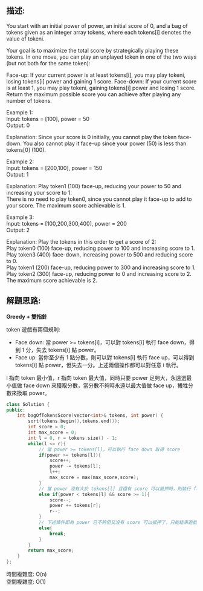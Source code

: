 ## 描述:
You start with an initial power of power, an initial score of 0, and a bag of tokens given as an integer array tokens, where each tokens[i] denotes the value of tokeni.

Your goal is to maximize the total score by strategically playing these tokens. In one move, you can play an unplayed token in one of the two ways (but not both for the same token):

Face-up: If your current power is at least tokens[i], you may play tokeni, losing tokens[i] power and gaining 1 score.
Face-down: If your current score is at least 1, you may play tokeni, gaining tokens[i] power and losing 1 score.
Return the maximum possible score you can achieve after playing any number of tokens.  

Example 1:  
Input: tokens = [100], power = 50  
Output: 0  

Explanation: Since your score is 0 initially, you cannot play the token face-down. You also cannot play it face-up since your power (50) is less than tokens[0] (100).  

Example 2:  
Input: tokens = [200,100], power = 150  
Output: 1  

Explanation: Play token1 (100) face-up, reducing your power to 50 and increasing your score to 1.  
There is no need to play token0, since you cannot play it face-up to add to your score. The maximum score achievable is 1.  

Example 3:  
Input: tokens = [100,200,300,400], power = 200  
Output: 2  

Explanation: Play the tokens in this order to get a score of 2:  
Play token0 (100) face-up, reducing power to 100 and increasing score to 1.  
Play token3 (400) face-down, increasing power to 500 and reducing score to 0.  
Play token1 (200) face-up, reducing power to 300 and increasing score to 1.  
Play token2 (300) face-up, reducing power to 0 and increasing score to 2.  
The maximum score achievable is 2.

## 解題思路:  
**Greedy + 雙指針**  

token 遊戲有兩個規則:    

* Face down: 當 power >= tokens[i]，可以對 tokens[i] 執行 face down，得到 1 分，失去 tokens[i] 點 power。
* Face up: 當你至少有 1 點分數，則可以對 tokens[i] 執行 face up，可以得到 tokens[i] 點 power，但失去一分。上述兩個操作都可以對任意 i 執行。  

l 指向 token 最小值，r 指向 token 最大值，同時只要 power 足夠大，永遠選最小值做 face down 來獲取分數，當分數不夠時永遠以最大值做 face up，犧牲分數來換取 power。  

```C++
class Solution {
public:
    int bagOfTokensScore(vector<int>& tokens, int power) {
        sort(tokens.begin(),tokens.end());
        int score = 0;
        int max_score = 0;
        int l = 0, r = tokens.size() - 1;
        while(l <= r){
            // 當 power >= tokens[l]，可以執行 face down 取得 score
            if(power >= tokens[l]){
                score++;
                power -= tokens[l];
                l++;
                max_score = max(max_score,score);
            }
            // 當 power 沒有大於 tokens[l] 且還有 score 可以抵押時，則執行 face up 借用 tokens[r]
            else if(power < tokens[l] && score >= 1){
                score--;
                power += tokens[r];
                r--;
            }
            // 下述條件即為 power 已不夠但又沒有 score 可以抵押了，只能結束遊戲
            else{
                break;
            }
        }
        return max_score;
    }
};
```
時間複雜度: O(n)  
空間複雜度: O(1)
